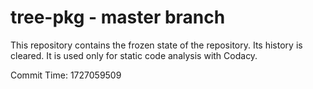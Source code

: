 # tree-pkg - master branch

This repository contains the frozen state of the repository.
Its history is cleared. It is used only for static code
analysis with Codacy.

Commit Time: 1727059509